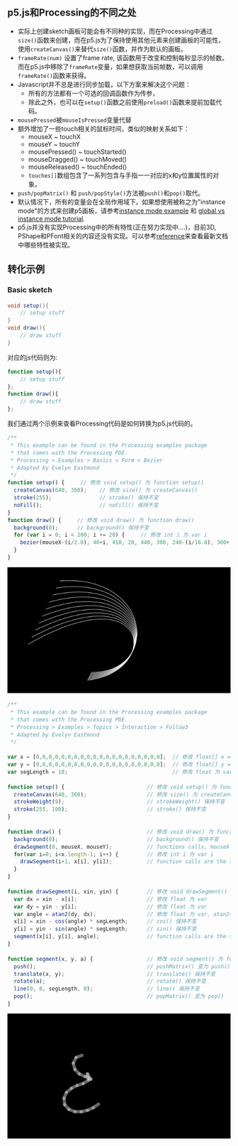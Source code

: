 ## p5.js和Processing的不同之处

*   实际上创建sketch画板可能会有不同种的实现，而在Processing中通过`size()`函数来创建，而在p5.js为了保持使用其他元素来创建画板的可能性，使用`createCanvas()`来替代`size()`函数，并作为默认的画板。
*   `frameRate(num)` 设置了frame rate, 该函数用于改变和控制每秒显示的帧数。而在p5.js中移除了`frameRate`变量，如果想获取当前帧数，可以调用`frameRate()`函数来获得。
*   Javascript并不总是进行同步加载，以下方案来解决这个问题：
    *   所有的方法都有一个可选的回调函数作为传参，
    *   除此之外，也可以在`setup()`函数之前使用`preload()`函数来提前加载代码。
*   `mousePressed`被`mouseIsPressed`变量代替
*   额外增加了一些touch相关的鼠标时间，类似的映射关系如下：
    *   mouseX ~ touchX
    *   mouseY ~ touchY
    *   mousePressed() ~ touchStarted()
    *   mouseDragged() ~ touchMoved()
    *   mouseReleased() ~ touchEnded()
    *   `touches[]`数组包含了一系列包含与手指一一对应的x和y位置属性的对象。
*   `push/popMatrix()` 和 `push/popStyle()`方法被`push()`和`pop()`取代。
*   默认情况下，所有的变量会在全局作用域下。如果想使用被称之为"instance mode"的方式来创建p5画板，请参考[instance mode example](http://p5js.org/learn/examples/Instance_Mode_Instantiation.php) 和 [global vs instance mode tutorial](https://github.com/lmccart/itp-creative-js/wiki/Week-5#global-and-instance-mode).
*   p5.js并没有实现Processing中的所有特性(正在努力实现中....)，目前3D, PShape和PFont相关的内容还没有实现。可以参考[reference](http://p5js.org/reference/)来查看最新文档中哪些特性被实现。

## 转化示例

### Basic sketch

```java
void setup(){
    // setup stuff
}
void draw(){
    // draw stuff
}
```

对应的js代码则为:

```javascript
function setup(){
    // setup stuff
};
function draw(){
    // draw stuff
};
```

我们通过两个示例来查看Processing代码是如何转换为p5.js代码的。

```javascript
/**
 * This example can be found in the Processing examples package
 * that comes with the Processing PDE.
 * Processing > Examples > Basics > Form > Bezier
 * Adapted by Evelyn Eastmond
 */
function setup() {     // 修改 void setup() 为 function setup()
  createCanvas(640, 360);    // 修改 size() 为 createCanvas()
  stroke(255);               // stroke() 保持不变
  noFill();                  // noFill() 保持不变
}
function draw() {     // 修改 void draw() 为 function draw()
  background(0);      // background() 保持不变
  for (var i = 0; i < 200; i += 20) {     // 修改 int i 为 var i
    bezier(mouseX-(i/2.0), 40+i, 410, 20, 440, 300, 240-(i/16.0), 300+(i/8.0)); // bezier() 保持不变
  }
}
```

![d21](d21.png)


```javascript
/**
 * This example can be found in the Processing examples package
 * that comes with the Processing PDE.
 * Processing > Examples > Topics > Interaction > Follow3
 * Adapted by Evelyn Eastmond
 */

var x = [0,0,0,0,0,0,0,0,0,0,0,0,0,0,0,0,0,0,0,0];  // 修改 float[] x = new float[20] 为 array of 20 0's
var y = [0,0,0,0,0,0,0,0,0,0,0,0,0,0,0,0,0,0,0,0];  // 修改 float[] y = new float[20] 为 array of 20 0's
var segLength = 18;                                 // 修改 float 为 var

function setup() {                          // 修改 void setup() 为 function setup()
  createCanvas(640, 360);                   // 修改 size() 为 createCanvas()
  strokeWeight(9);                          // strokeWeight() 保持不变
  stroke(255, 100);                         // stroke() 保持不变
}

function draw() {                           // 修改 void draw() 为 function draw()
  background(0);                            // background() 保持不变
  drawSegment(0, mouseX, mouseY);           // functions calls, mouseX and mouseY are the same
  for(var i=0; i<x.length-1; i++) {         // 修改 int i 为 var i
    drawSegment(i+1, x[i], y[i]);           // function calls are the same
  }
}

function drawSegment(i, xin, yin) {         // 修改 void drawSegment() 为 function drawSegment(), remove type declarations
  var dx = xin - x[i];                      // 修改 float 为 var
  var dy = yin - y[i];                      // 修改 float 为 var
  var angle = atan2(dy, dx);                // 修改 float 为 var, atan2() 保持不变
  x[i] = xin - cos(angle) * segLength;      // cos() 保持不变
  y[i] = yin - sin(angle) * segLength;      // sin() 保持不变
  segment(x[i], y[i], angle);               // function calls are the same
}

function segment(x, y, a) {                 // 修改 void segment() 为 function segment(), remove type declarations
  push();                                   // pushMatrix() 变为 push()
  translate(x, y);                          // translate() 保持不变
  rotate(a);                                // rotate() 保持不变
  line(0, 0, segLength, 0);                 // line() 保持不变
  pop();                                    // popMatrix() 变为 pop()
}
```

![d22](d22.png)
